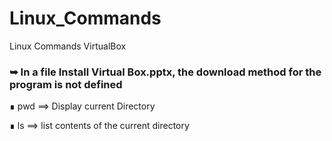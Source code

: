 # Linux_Commands
Linux Commands VirtualBox
### ➥ In a file Install Virtual Box.pptx, the download method for the program is not defined





∎ pwd ==> Display current Directory

∎ ls  ==> list contents of the current directory


